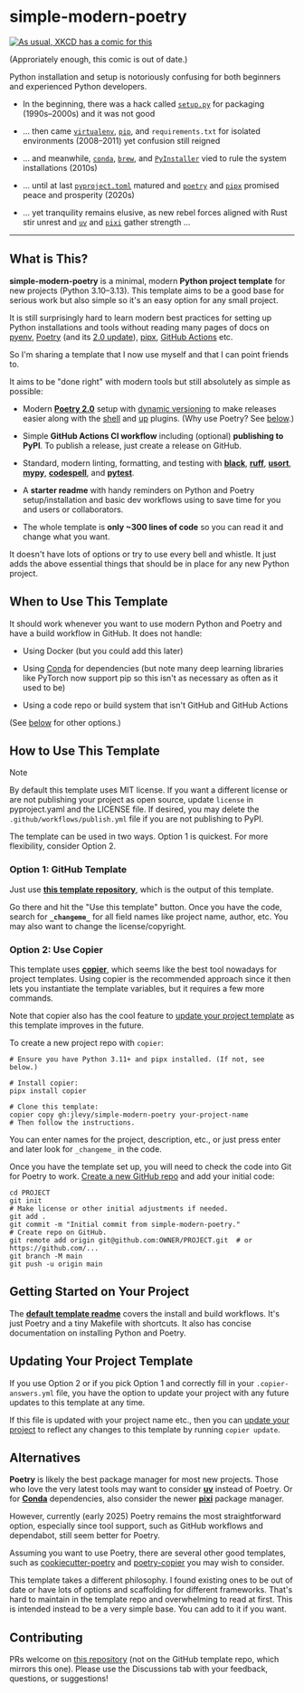 # simple-modern-poetry

[![As usual, XKCD has a comic for
this](https://imgs.xkcd.com/comics/python_environment.png)](https://xkcd.com/1987/)

(Approriately enough, this comic is out of date.)

Python installation and setup is notoriously confusing for both beginners and
experienced Python developers.

- In the beginning, there was a hack called
  [`setup.py`](https://github.com/pypa/setuptools) for packaging (1990s–2000s) and it
  was not good

- … then came [`virtualenv`](https://github.com/pypa/virtualenv),
  [`pip`](https://github.com/pypa/pip), and `requirements.txt` for isolated environments
  (2008–2011) yet confusion still reigned

- … and meanwhile, [`conda`](https://github.com/conda/conda),
  [`brew`](https://github.com/Homebrew/brew), and
  [`PyInstaller`](https://github.com/pyinstaller/pyinstaller) vied to rule the system
  installations (2010s)

- … until at last [`pyproject.toml`](https://github.com/pypa/pyproject.toml) matured and
  [`poetry`](https://github.com/python-poetry/poetry) and
  [`pipx`](https://github.com/pypa/pipx) promised peace and prosperity (2020s)

- … yet tranquility remains elusive, as new rebel forces aligned with Rust stir unrest
  and [`uv`](https://github.com/astral-sh/uv) and
  [`pixi`](https://github.com/prefix-dev/pixi) gather strength …

* * *

## What is This?

**simple-modern-poetry** is a minimal, modern **Python project template** for new
projects (Python 3.10–3.13). This template aims to be a good base for serious work but
also simple so it's an easy option for any small project.

It is still surprisingly hard to learn modern best practices for setting up Python
installations and tools without reading many pages of docs on
[pyenv](https://github.com/pyenv/pyenv),
[Poetry](https://python-poetry.org/docs/basic-usage/) (and its
[2.0 update](https://python-poetry.org/blog/announcing-poetry-2.0.0/)),
[pipx](https://github.com/pypa/pipx),
[GitHub Actions](https://github.com/actions/setup-python) etc.

So I'm sharing a template that I now use myself and that I can point friends to.

It aims to be "done right" with modern tools but still absolutely as simple as possible:

- Modern [**Poetry 2.0**](https://github.com/python-poetry/poetry) setup with
  [dynamic versioning](https://github.com/mtkennerly/poetry-dynamic-versioning) to make
  releases easier along with the
  [shell](https://github.com/python-poetry/poetry-plugin-shell) and
  [up](https://github.com/MousaZeidBaker/poetry-plugin-up) plugins.
  (Why use Poetry? See [below](#alternatives).)

- Simple **GitHub Actions CI workflow** including (optional) **publishing to PyPI**. To
  publish a release, just create a release on GitHub.

- Standard, modern linting, formatting, and testing with
  [**black**](https://github.com/psf/black),
  [**ruff**](https://github.com/charliermarsh/ruff),
  [**usort**](https://github.com/facebook/usort),
  [**mypy**](https://github.com/python/mypy),
  [**codespell**](https://github.com/codespell-project/codespell), and
  [**pytest**](https://github.com/pytest-dev/pytest).

- A **starter readme** with handy reminders on Python and Poetry setup/installation and
  basic dev workflows using to save time for you and users or collaborators.

- The whole template is **only ~300 lines of code** so you can read it and change what
  you want.

It doesn't have lots of options or try to use every bell and whistle.
It just adds the above essential things that should be in place for any new Python
project.

## When to Use This Template

It should work whenever you want to use modern Python and Poetry and have a build
workflow in GitHub. It does not handle:

- Using Docker (but you could add this later)

- Using [Conda](https://github.com/conda/conda) for dependencies (but note many deep
  learning libraries like PyTorch now support pip so this isn't as necessary as often as
  it used to be)

- Using a code repo or build system that isn't GitHub and GitHub Actions

(See [below](#alternatives) for other options.)

## How to Use This Template

> [!NOTE]
> 
> By default this template uses MIT license.
> If you want a different license or are not publishing your project as open source,
> update `license` in pyproject.yaml and the LICENSE file.
> If desired, you may delete the `.github/workflows/publish.yml` file if you are not
> publishing to PyPI.

The template can be used in two ways.
Option 1 is quickest.
For more flexibility, consider Option 2.

### Option 1: GitHub Template

Just use
[**this template repository**](https://github.com/jlevy/simple-modern-poetry-template),
which is the output of this template.

Go there and hit the "Use this template" button.
Once you have the code, search for **`_changeme_`** for all field names like project
name, author, etc. You may also want to change the license/copyright.

### Option 2: Use Copier

This template uses [**copier**](https://github.com/copier-org/copier), which seems like
the best tool nowadays for project templates.
Using copier is the recommended approach since it then lets you instantiate the template
variables, but it requires a few more commands.

Note that copier also has the cool feature to [update your project
template](#updating-your-project-template) as this template improves in the future.

To create a new project repo with `copier`:

```shell
# Ensure you have Python 3.11+ and pipx installed. (If not, see below.)

# Install copier:
pipx install copier

# Clone this template:
copier copy gh:jlevy/simple-modern-poetry your-project-name
# Then follow the instructions.
```

You can enter names for the project, description, etc., or just press enter and later
look for `_changeme_` in the code.

Once you have the template set up, you will need to check the code into Git for Poetry
to work. [Create a new GitHub
repo](https://docs.github.com/en/repositories/creating-and-managing-repositories/creating-a-new-repository)
and add your initial code:

```shell
cd PROJECT
git init
# Make license or other initial adjustments if needed.
git add .
git commit -m "Initial commit from simple-modern-poetry."
# Create repo on GitHub.
git remote add origin git@github.com:OWNER/PROJECT.git  # or https://github.com/...
git branch -M main
git push -u origin main
```

## Getting Started on Your Project

The
[**default template readme**](https://github.com/jlevy/simple-modern-poetry-template)
covers the install and build workflows.
It's just Poetry and a tiny Makefile with shortcuts.
It also has concise documentation on installing Python and Poetry.

## Updating Your Project Template

If you use Option 2 or if you pick Option 1 and correctly fill in your
`.copier-answers.yml` file, you have the option to update your project with any future
updates to this template at any time.

If this file is updated with your project name etc., then you can
[update your project](https://copier.readthedocs.io/en/latest/updating/) to reflect any
changes to this template by running `copier update`.

## Alternatives

**Poetry** is likely the best package manager for most new projects.
Those who love the very latest tools may want to consider
[**uv**](https://github.com/astral-sh/uv) instead of Poetry.
Or for [**Conda**](https://github.com/conda/conda) dependencies, also consider the newer
[**pixi**](https://github.com/prefix-dev/pixi/) package manager.

However, currently (early 2025) Poetry remains the most straightforward option,
especially since tool support, such as GitHub workflows and dependabot, still seem
better for Poetry.

Assuming you want to use Poetry, there are several other good templates, such as
[cookiecutter-poetry](https://github.com/fpgmaas/cookiecutter-poetry) and
[poetry-copier](https://github.com/lukin0110/poetry-copier) you may wish to consider.

This template takes a different philosophy.
I found existing ones to be out of date or have lots of options and scaffolding for
different frameworks.
That's hard to maintain in the template repo and overwhelming to read at first.
This is intended instead to be a very simple base.
You can add to it if you want.

## Contributing

PRs welcome on [this repository](https://github.com/jlevy/simple-modern-poetry) (not on
the GitHub template repo, which mirrors this one).
Please use the Discussions tab with your feedback, questions, or suggestions!
